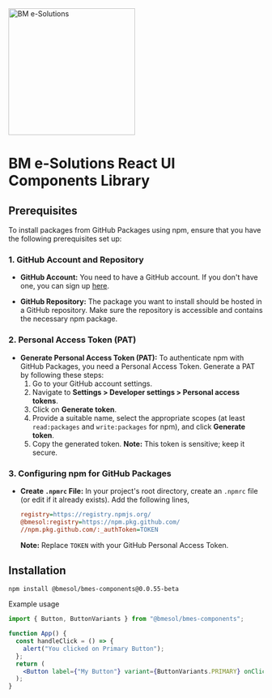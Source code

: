 <img src="https://sp-ao.shortpixel.ai/client/to_webp,q_glossy,ret_img/https://sp-ao.shortpixel.ai/client/to_webp,q_glossy,ret_img/https://www.bmesolutions.in/wp-content/uploads/2021/06/Bmesol.png" width="250" alt="BM e-Solutions">

# BM e-Solutions React UI Components Library

## Prerequisites

To install packages from GitHub Packages using npm, ensure that you have the following prerequisites set up:

### 1. GitHub Account and Repository

- **GitHub Account:** You need to have a GitHub account. If you don't have one, you can sign up [here](https://github.com/join).

- **GitHub Repository:** The package you want to install should be hosted in a GitHub repository. Make sure the repository is accessible and contains the necessary npm package.

### 2. Personal Access Token (PAT)

- **Generate Personal Access Token (PAT):** To authenticate npm with GitHub Packages, you need a Personal Access Token. Generate a PAT by following these steps:
    1. Go to your GitHub account settings.
    2. Navigate to **Settings > Developer settings > Personal access tokens**.
    3. Click on **Generate token**.
    4. Provide a suitable name, select the appropriate scopes (at least `read:packages` and `write:packages` for npm), and click **Generate token**.
    5. Copy the generated token. **Note:** This token is sensitive; keep it secure.

### 3. Configuring npm for GitHub Packages

- **Create `.npmrc` File:** In your project's root directory, create an `.npmrc` file (or edit if it already exists). Add the following lines, 

    ```ini
    registry=https://registry.npmjs.org/
    @bmesol:registry=https://npm.pkg.github.com/
    //npm.pkg.github.com/:_authToken=TOKEN
    ```

    **Note:** Replace `TOKEN` with your GitHub Personal Access Token.

## Installation

```
npm install @bmesol/bmes-components@0.0.55-beta
```

Example usage

```jsx
import { Button, ButtonVariants } from "@bmesol/bmes-components";

function App() {
  const handleClick = () => {
    alert("You clicked on Primary Button");
  };
  return (
    <Button label={"My Button"} variant={ButtonVariants.PRIMARY} onClick={handleClick} />
  );
}
```

